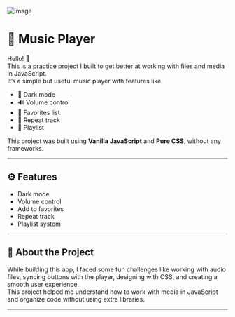 ![image](https://s6.uupload.ir/files/screenshot_0001_9xds.png)

# 🎵 Music Player

Hello! 👋  
This is a practice project I built to get better at working with files and media in JavaScript.  
It’s a simple but useful music player with features like:

- 🌙 Dark mode  
- 🔊 Volume control  
- 💖 Favorites list  
- 🔁 Repeat track  
- 📃 Playlist  

This project was built using **Vanilla JavaScript** and **Pure CSS**, without any frameworks.

---

## ⚙️ Features

- Dark mode  
- Volume control  
- Add to favorites  
- Repeat track  
- Playlist system  

---

## 💬 About the Project

While building this app, I faced some fun challenges like working with audio files, syncing buttons with the player, designing with CSS, and creating a smooth user experience.  
This project helped me understand how to work with media in JavaScript and organize code without using extra libraries.

---
